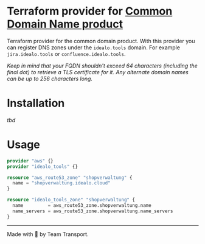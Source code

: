 # Terraform provider for [Common Domain Name product](https://github.com/idealo/transport_common_domain)

Terraform provider for the common domain product. With this provider you can register DNS zones under the `idealo.tools` domain. For example `jira.idealo.tools` or `confluence.idealo.tools`.

_Keep in mind that your FQDN shouldn't exceed 64 characters (including the final dot) to retrieve a TLS certificate for it. Any alternate domain names can be up to 256 characters long._

# Installation

_tbd_

# Usage

```terraform
provider "aws" {}
provider "idealo_tools" {}

resource "aws_route53_zone" "shopverwaltung" {
  name = "shopverwaltung.idealo.cloud"
}

resource "idealo_tools_zone" "shopverwaltung" {
  name         = aws_route53_zone.shopverwaltung.name
  name_servers = aws_route53_zone.shopverwaltung.name_servers
}
```

---

Made with 💖 by Team Transport.
